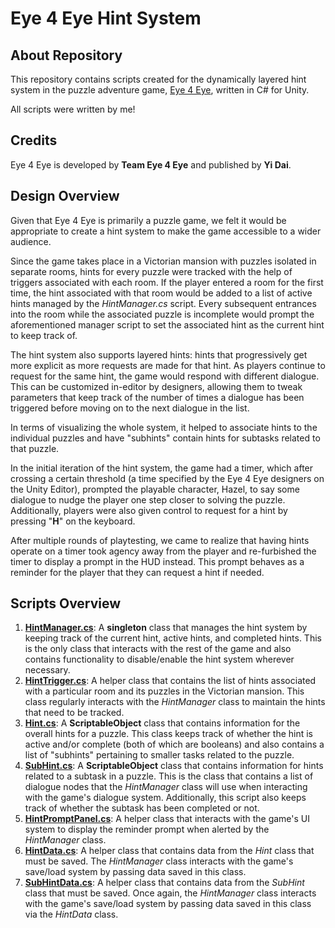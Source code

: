 # Eye 4 Eye Hint System

## About Repository
This repository contains scripts created for the dynamically layered hint system in the puzzle adventure game, [Eye 4 Eye](https://store.steampowered.com/app/2269450/Eye_4_Eye/), written in C# for Unity.

All scripts were written by me!

## Credits
Eye 4 Eye is developed by __Team Eye 4 Eye__ and published by __Yi Dai__.

## Design Overview
Given that Eye 4 Eye is primarily a puzzle game, we felt it would be appropriate to create a hint system to make the game accessible to a wider audience.

Since the game takes place in a Victorian mansion with puzzles isolated in separate rooms, hints for every puzzle were tracked with the help of triggers associated with each room. If the player entered a room for the first time, the hint associated with that room would be added to a list of active hints managed by the _HintManager.cs_ script. Every subsequent entrances into the room while the associated puzzle is incomplete would prompt the aforementioned manager script to set the associated hint as the current hint to keep track of.

The hint system also supports layered hints: hints that progressively get more explicit as more requests are made for that hint. As players continue to request for the same hint, the game would respond with different dialogue. This can be customized in-editor by designers, allowing them to tweak parameters that keep track of the number of times a dialogue has been triggered before moving on to the next dialogue in the list.

In terms of visualizing the whole system, it helped to associate hints to the individual puzzles and have "subhints" contain hints for subtasks related to that puzzle.

In the initial iteration of the hint system, the game had a timer, which after crossing a certain threshold (a time specified by the Eye 4 Eye designers on the Unity Editor), prompted the playable character, Hazel, to say some dialogue to nudge the player one step closer to solving the puzzle. Additionally, players were also given control to request for a hint by pressing "__H__" on the keyboard.

After multiple rounds of playtesting, we came to realize that having hints operate on a timer took agency away from the player and re-furbished the timer to display a prompt in the HUD instead. This prompt behaves as a reminder for the player that they can request a hint if needed.

## Scripts Overview
1. [__HintManager.cs__](https://github.com/vpeesapa/Eye4EyeHintSystem/blob/main/HintManager.cs): A __singleton__ class that manages the hint system by keeping track of the current hint, active hints, and completed hints. This is the only class that interacts with the rest of the game and also contains functionality to disable/enable the hint system wherever necessary.
2. [__HintTrigger.cs__](https://github.com/vpeesapa/Eye4EyeHintSystem/blob/main/HintTrigger.cs): A helper class that contains the list of hints associated with a particular room and its puzzles in the Victorian mansion. This class regularly interacts with the _HintManager_ class to maintain the hints that need to be tracked.
3. [__Hint.cs__](https://github.com/vpeesapa/Eye4EyeHintSystem/blob/main/Hint.cs): A __ScriptableObject__ class that contains information for the overall hints for a puzzle. This class keeps track of whether the hint is active and/or complete (both of which are booleans) and also contains a list of "subhints" pertaining to smaller tasks related to the puzzle.
4. [__SubHint.cs__](https://github.com/vpeesapa/Eye4EyeHintSystem/blob/main/SubHint.cs): A __ScriptableObject__ class that contains information for hints related to a subtask in a puzzle. This is the class that contains a list of dialogue nodes that the _HintManager_ class will use when interacting with the game's dialogue system. Additionally, this script also keeps track of whether the subtask has been completed or not.
5. [__HintPromptPanel.cs__](https://github.com/vpeesapa/Eye4EyeHintSystem/blob/main/HintPromptPanel.cs): A helper class that interacts with the game's UI system to display the reminder prompt when alerted by the _HintManager_ class.
6. [__HintData.cs__](https://github.com/vpeesapa/Eye4EyeHintSystem/blob/main/HintData.cs): A helper class that contains data from the _Hint_ class that must be saved. The _HintManager_ class interacts with the game's save/load system by passing data saved in this class.
7. [__SubHintData.cs__](https://github.com/vpeesapa/Eye4EyeHintSystem/blob/main/SubHintData.cs): A helper class that contains data from the _SubHint_ class that must be saved. Once again, the _HintManager_ class interacts with the game's save/load system by passing data saved in this class via the _HintData_ class.